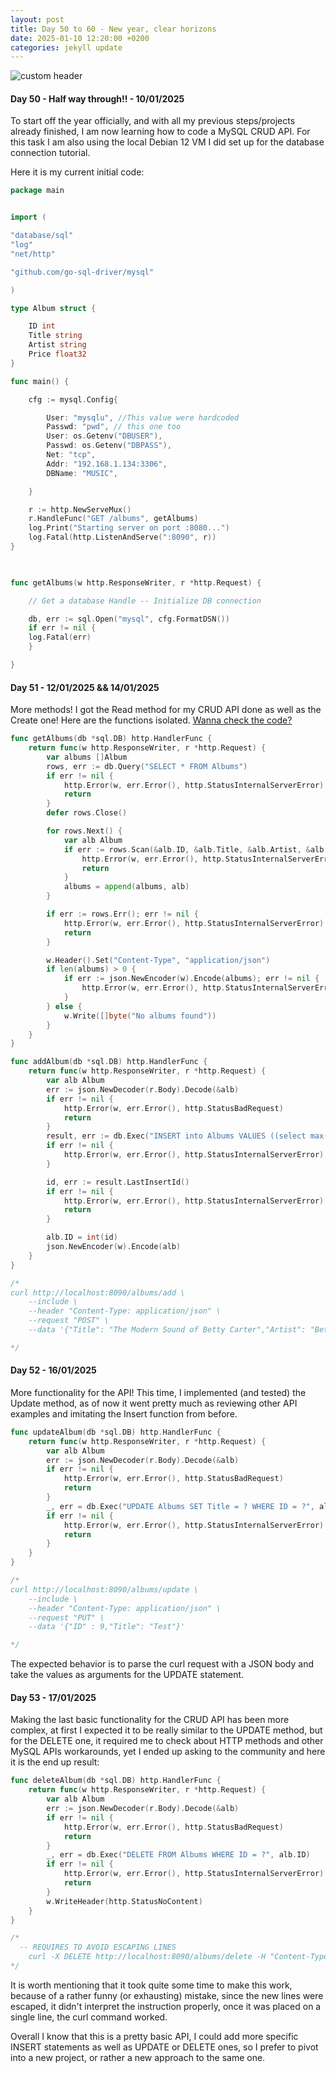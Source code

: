 ```yaml
---
layout: post
title: Day 50 to 60 - New year, clear horizons
date: 2025-01-10 12:20:00 +0200
categories: jekyll update
---
```


![custom header](https://raw.githubusercontent.com/Akirapearl/jekyll_blog/main/assets/images/maik-jonietz.jpg)

#### Day 50 - Half way through!! - 10/01/2025

To start off the year officially, and with all my previous steps/projects already finished, I am now learning how to code a MySQL CRUD API. For this task I am also using the local Debian 12 VM I did set up for the database connection tutorial.

Here it is my current initial code:

```go
package main


import (

"database/sql"
"log"
"net/http"

"github.com/go-sql-driver/mysql"

)

type Album struct {

	ID int
	Title string
	Artist string
	Price float32
}

func main() {

	cfg := mysql.Config{

		User: "mysqlu", //This value were hardcoded 
		Passwd: "pwd", // this one too
		User: os.Getenv("DBUSER"),
		Passwd: os.Getenv("DBPASS"),
		Net: "tcp",
		Addr: "192.168.1.134:3306",
		DBName: "MUSIC",

	}

	r := http.NewServeMux()
	r.HandleFunc("GET /albums", getAlbums)
	log.Print("Starting server on port :8080...")
	log.Fatal(http.ListenAndServe(":8090", r))
}

  

func getAlbums(w http.ResponseWriter, r *http.Request) {

	// Get a database Handle -- Initialize DB connection

	db, err := sql.Open("mysql", cfg.FormatDSN())
	if err != nil {
	log.Fatal(err)
	}

}
```

#### Day 51 - 12/01/2025 && 14/01/2025

More methods! I got the Read method for my CRUD API done as well as the Create one! Here are the functions isolated. [Wanna check the code?](https://github.com/Akirapearl/myweatherapi)

```go
func getAlbums(db *sql.DB) http.HandlerFunc {
	return func(w http.ResponseWriter, r *http.Request) {
		var albums []Album
		rows, err := db.Query("SELECT * FROM Albums")
		if err != nil {
			http.Error(w, err.Error(), http.StatusInternalServerError)
			return
		}
		defer rows.Close()

		for rows.Next() {
			var alb Album
			if err := rows.Scan(&alb.ID, &alb.Title, &alb.Artist, &alb.Price); err != nil {
				http.Error(w, err.Error(), http.StatusInternalServerError)
				return
			}
			albums = append(albums, alb)
		}

		if err := rows.Err(); err != nil {
			http.Error(w, err.Error(), http.StatusInternalServerError)
			return
		}

		w.Header().Set("Content-Type", "application/json")
		if len(albums) > 0 {
			if err := json.NewEncoder(w).Encode(albums); err != nil {
				http.Error(w, err.Error(), http.StatusInternalServerError)
			}
		} else {
			w.Write([]byte("No albums found"))
		}
	}
}

func addAlbum(db *sql.DB) http.HandlerFunc {
	return func(w http.ResponseWriter, r *http.Request) {
		var alb Album
		err := json.NewDecoder(r.Body).Decode(&alb)
		if err != nil {
			http.Error(w, err.Error(), http.StatusBadRequest)
			return
		}
		result, err := db.Exec("INSERT into Albums VALUES ((select max(ID)+1 from Albums a),?, ?, ?);", alb.Title, alb.Artist, alb.Price)
		if err != nil {
			http.Error(w, err.Error(), http.StatusInternalServerError)
		}

		id, err := result.LastInsertId()
		if err != nil {
			http.Error(w, err.Error(), http.StatusInternalServerError)
			return
		}

		alb.ID = int(id)
		json.NewEncoder(w).Encode(alb)
	}
}

/*
curl http://localhost:8090/albums/add \
    --include \
    --header "Content-Type: application/json" \
    --request "POST" \
    --data '{"Title": "The Modern Sound of Betty Carter","Artist": "Betty Carter","Price": 49.99}'

*/
```

#### Day 52 - 16/01/2025

More functionality for the API! This time, I implemented (and tested) the Update method, as of now it went pretty much as reviewing other API examples and imitating the Insert function from before.

```go
func updateAlbum(db *sql.DB) http.HandlerFunc {
	return func(w http.ResponseWriter, r *http.Request) {
		var alb Album
		err := json.NewDecoder(r.Body).Decode(&alb)
		if err != nil {
			http.Error(w, err.Error(), http.StatusBadRequest)
			return
		}
		_, err = db.Exec("UPDATE Albums SET Title = ? WHERE ID = ?", alb.Title, alb.ID)
		if err != nil {
			http.Error(w, err.Error(), http.StatusInternalServerError)
			return
		}
	}
}

/*
curl http://localhost:8090/albums/update \
    --include \
    --header "Content-Type: application/json" \
    --request "PUT" \
    --data '{"ID" : 9,"Title": "Test"}'

*/

```

The expected behavior is to parse the curl request with a JSON body and take the values as arguments for the UPDATE statement.

#### Day 53 - 17/01/2025

Making the last basic functionality for the CRUD API has been more complex, at first I expected it to be really similar to the UPDATE method, but for the DELETE one, it required me to check about HTTP methods and other MySQL APIs workarounds, yet I ended up asking to the community and here it is the end up result:

```go
func deleteAlbum(db *sql.DB) http.HandlerFunc {
	return func(w http.ResponseWriter, r *http.Request) {
		var alb Album
		err := json.NewDecoder(r.Body).Decode(&alb)
		if err != nil {
			http.Error(w, err.Error(), http.StatusBadRequest)
			return
		}
		_, err = db.Exec("DELETE FROM Albums WHERE ID = ?", alb.ID)
		if err != nil {
			http.Error(w, err.Error(), http.StatusInternalServerError)
			return
		}
		w.WriteHeader(http.StatusNoContent)
	}
}

/*
  -- REQUIRES TO AVOID ESCAPING LINES
	curl -X DELETE http://localhost:8090/albums/delete -H "Content-Type: application/json" -d '{"ID" : 8}'
*/
```

It is worth mentioning that it took quite some time to make this work, because of a rather funny (or exhausting) mistake, since the new lines were escaped, it didn't interpret the instruction 
properly, once it was placed on a single line, the curl command worked.

Overall I know that this is a pretty basic API, I could add more specific INSERT statements as well as UPDATE or DELETE ones, so I prefer to pivot into a new project, or rather a new approach to the same one.